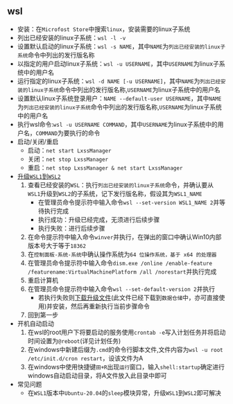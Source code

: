 ## wsl
* 安装：在`Microfost Store`中搜索`linux`，安装需要的linux子系统
* 列出已经安装的linux子系统：`wsl -l -v`
* 设置默认启动的linux子系统：`wsl -s NAME`，其中`NAME`为`列出已经安装的linux子系统`命令中列出的发行版名称
* 以指定的用户启动linux子系统：`wsl -u USERNAME`，其中`USERNAME`为linux子系统中的用户名
* 运行指定的linux子系统：`wsl -d NAME [-u USERNAME]`，其中`NAME`为`列出已经安装的linux子系统`命令中列出的发行版名称,`USERNAME`为linux子系统中的用户名
* 设置默认linux子系统登录用户：`NAME --default-user USERNAME`，其中`NAME`为`列出已经安装的linux子系统`命令中列出的发行版名称,`USERNAME`为linux子系统中的用户名
* 执行wsl命令:`wsl -u USERNAME COMMAND`，其中`USERNAME`为linux子系统中的用户名，`COMMAND`为要执行的命令
* 启动/关闭/重启
    * 启动：`net start LxssManager`
    * 关闭：`net stop LxssManager`
    * 重启：`net stop LxssManager & net start LxssManager`
* [升级`WSL1`到`WSL2`](https://docs.microsoft.com/zh-cn/windows/wsl/install-win10#update-to-wsl-2)
    1. 查看已经安装的`WSL`：执行`列出已经安装的linux子系统`命令，并确认要从`WSL1`升级到`WSL2`的子系统，记下发行版名称，假设其为`WSL1_NAME`
        * 在管理员命令提示符中输入命令`wsl --set-version WSL1_NAME 2`并等待执行完成
        * 执行成功：升级已经完成，无须进行后续步骤
        * 执行失败：进行后续步骤
    1. 在命令提示符中输入命令`winver`并执行，在弹出的窗口中确认Win10内部版本号大于等于`18362`
    1. 在`控制面板-系统-系统`中确认操作系统为`64 位操作系统，基于 x64 的处理器`
    1. 在管理员命令提示符中输入命令`dism.exe /online /enable-feature /featurename:VirtualMachinePlatform /all /norestart`并执行完成
    1. 重启计算机
    1. 在管理员命令提示符中输入命令`wsl --set-default-version 2`并执行
        * 若执行失败则[下载升级文件](https://wslstorestorage.blob.core.windows.net/wslblob/wsl_update_x64.msi)(此文件已经下载到`数据仓储`中，亦可直接使用)并安装，然后再重新执行当前步骤命令
    1. 回到第一步
* 开机自动启动
    1. 在wsl的root用户下将要启动的服务使用`crontab -e`写入计划任务并将启动时间设置为`@reboot`(详见计划任务)
    1. 在windows中新建后缀为`.cmd`的命令行脚本文件,文件内容为`wsl -u root /etc/init.d/cron restart`，设该文件为A
    1. 在windows中使用快捷键`田+R`出现`运行`窗口，输入`shell:startup`确定进行windows自动启动目录，将A文件放入此目录中即可
* 常见问题
    * 在`WSL1`版本中`Ubuntu-20.04`的`sleep`模块异常，升级`WSL1`到`WSL2`即可解决